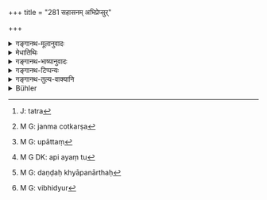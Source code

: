 +++
title = "281 सहासनम् अभिप्रेप्सुर्"

+++

<details><summary>गङ्गानथ-मूलानुवादः</summary>

If a low-born person tries to occupy the same seat with his superior, he should be branded on the hip and banished; or the king shall have his buttocks cut off.—(281)
</details>

<details><summary>मेधातिथिः</summary>

**उत्कृष्टो** ब्राह्मणो जातितो दौःशील्याद् अवकृष्टो ऽपि, इतरे वर्णा औत्तराधर्येण परस्परापक्षयोत्कृष्टाश् चावकृष्टाश् च । तत्रेह[^२२३] **अवकृष्टज** इति जनिना जन्मावकर्ष[^२२४] उपात्तः,[^२२५] तत्संनिधानाद् उत्कर्षो ऽपि जन्मनैव । जन्मना च निरपेक्षोत्कर्षो ब्राह्मणस्य नापकर्षः । तेन शूद्रस्यायं ब्राह्मणेन सहैकम् आसनम् आरूढवतो दण्डः । **कटिः** श्रोणी । तत्र कृतचिह्नः । अङ्कविधौ च सुधाकुंकुमादिना चिह्नकरणमात्रम्, अपि तु[^२२६] दण्डख्यापनार्थम्[^२२७] । अतिक्रमाद् विभियुर्[^२२८] इति । तेन देशान्तरे यद् अनपायि तच् चिह्नम् आयसो लेखनाद् उपदिश्यते । तथा च वक्ष्यति "उद्वेजनकरैर् दण्डैर् चिहनयित्वा" (म्ध् ८.३५२) इति । राष्ट्राच् च निष्कास्यः । **स्फिक्** श्रोण्येकदेशः । सव्यो दक्षिणश् च । तं **चावकर्तयेत्** चिह्नेन । विकल्पविधानात् तावन्मातरच्छेदो न सर्वस्य स्फिजः । **अभिप्रेप्सुर्** इति च नेच्छामात्रेण । किं तर्हि, प्राप्तवत एव । इच्छाया शक्यापह्नवत्वाद् दण्डस्य च महत्त्वात् ॥ ८.२८१ ॥


[^२२८]:
     M G: vibhidyur


[^२२७]:
     M G: daṇḍaḥ khyāpanārthaḥ


[^२२६]:
     M G DK: api ayaṃ tu


[^२२५]:
     M G: upāttaṃ


[^२२४]:
     M G: janma cotkarṣa


[^२२३]:
     J: tatra
</details>

<details><summary>गङ्गानथ-भाष्यानुवादः</summary>

‘*Superior*’—i.e., the Brāhmaṇa, who is always ‘superior’ by reason of his caste, even though he be ‘inferior’ on account of his bad character. In the case of the other castes ‘superiority’ and ‘inferiority’ are relative and comparative (so that everyone of them may be ‘superior’ and also ‘inferior’). It is for this reason that the text has used the term ‘lowborn,’ where the term ‘born’ shows that what is meant is ‘inferiority’ by *birth*; hence on account of its proximity, the ‘superiority’ also should be understood to be by *birth*. This superiority by *birth* belongs to the Brāhmaṇa, irrespectively of other considerations, and he is never ‘inferior.’ From all which it follows that the punishment here laid down is for the *Śūdra* who occupies the same seat with the *Brāhmaṇa*.

‘*Hips*,’—buttocks;—‘*branded*’ upon that. This ‘branding’ is to be not mere marking with lime or saffron or such things; but it is to be indicative of the man’s having undergone the punishment; so that others might fight shy of the same transgression. Hence the marking prescribed is one that is ineffaceable, and should he done with an iron-nail or some such thing; as is going to be laid down below (8.352)—‘Punishments that strike terror, etc., etc.’

He should also be ‘*banished*’ from the kingdom.

‘*Sphik*’ is the name of a part of the buttocks, on both the right and the left side. This he ‘*shall have cut off*.’ In as much as this is an alternative to ‘branding,’ it is only the part, and not the entire buttock, that is to be cut off.

‘*Tries to occupy*’;—the man is to be punished not merely for *trying* to do so, but only when he has actually occupied it; because the mere
*wish* or *attempt* can be hidden (and hence may not he discovered), and
also because the penalty laid down is very severe.—(281)
</details>

<details><summary>गङ्गानथ-टिप्पन्यः</summary>

This verse is quoted in *Aparārka*, (p. 814);—and in *Vivādaratnākara*
(p. 268), which adds the following notes:—‘*Sahāsanamabhiprepsuḥ*’
sitting on the same seat,—‘*abhiprepsu*’ (lit. *desirous of getting at*)
standing here for actually *getting at* itself,—the man sitting upon the
same seat with his superior should be ‘branded on his hip and
banished—‘*utkṛṣṭa*,’ the Brāhmaṇa, ‘*apakṛṣṭaja*,’ the
Śūdra,—‘*kṛtāṅkah*’, branded with red hot iron,—‘*spicha*,’ a part of
the loin;—and in *Vivādacintāmaṇi* (Calcutta, p.75), which says that the
‘branding’ is to be done with iron, and that ‘*spicha*’ is a part of the
waist.
</details>

<details><summary>गङ्गानथ-तुल्य-वाक्यानि</summary>

*Gautama* (12.7).—‘If he assumes a position equal to that of twice-born
men, in sitting, in lying down, in conversation, or on the road, he
shall undergo corporal punishment.’

*Āpastamba* (2.27.15).—‘A. Śūdra who assumes a position equal to that of
a member of the first three castes, in conversation, on the road, or a
coach, in sitting and on similar occasions, shall be flogged.’

*Viṣṇu* (5.20).—‘If he places himself on the same seat with his
superior, he shall be banished with a mark on his buttocks.’

*Nārada* (15-16. 26).—‘A low-born man, who tries to place himself on the
same seat with his superior in caste, shall be branded on his hip and
banished; or the King shall cause his backside to be gashed.’
</details>

<details><summary>Bühler</summary>

281	A low-caste man who tries to place himself on the same seat with a man of a high caste, shall be branded on his hip and be banished, or (the king) shall cause his buttock to be gashed.
</details>
